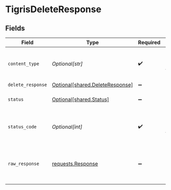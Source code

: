 # TigrisDeleteResponse


## Fields

| Field                                                                                 | Type                                                                                  | Required                                                                              | Description                                                                           |
| ------------------------------------------------------------------------------------- | ------------------------------------------------------------------------------------- | ------------------------------------------------------------------------------------- | ------------------------------------------------------------------------------------- |
| `content_type`                                                                        | *Optional[str]*                                                                       | :heavy_check_mark:                                                                    | HTTP response content type for this operation                                         |
| `delete_response`                                                                     | [Optional[shared.DeleteResponse]](undefined/models/shared/deleteresponse.md)          | :heavy_minus_sign:                                                                    | OK                                                                                    |
| `status`                                                                              | [Optional[shared.Status]](undefined/models/shared/status.md)                          | :heavy_minus_sign:                                                                    | Default error response                                                                |
| `status_code`                                                                         | *Optional[int]*                                                                       | :heavy_check_mark:                                                                    | HTTP response status code for this operation                                          |
| `raw_response`                                                                        | [requests.Response](https://requests.readthedocs.io/en/latest/api/#requests.Response) | :heavy_minus_sign:                                                                    | Raw HTTP response; suitable for custom response parsing                               |
